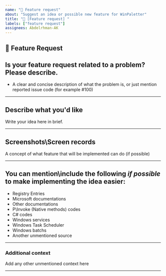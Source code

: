 ```yaml
---
name: "🚀 Feature request"
about: "Suggest an idea or possible new feature for WinPaletter"
title: "🚀 [Feature request] "
labels: ["feature request"]
assignees: Abdelrhman-AK
---
```


## **🚀 Feature Request**

## **Is your feature request related to a problem? Please describe.**
- A clear and concise description of what the problem is, or just mention reported issue code (for example #100)

---

## **Describe what you'd like**
Write your idea here in brief.

---

## **Screenshots\Screen records**
A concept of what feature that will be implemented can do (if possible)

---

## **You can mention\include the following *if possible* to make implementing the idea easier:**
- Registry Entries
- Microsoft documentations
- Other documentations
- P\Invoke (Native methods) codes
- C# codes
- Windows services
- Windows Task Scheduler
- Windows batchs
- Another unmentioned source

---

### **Additional context**
Add any other unmentioned context here

---
